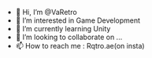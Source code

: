 - 👋 Hi, I’m @VaRetro
- 👀 I’m interested in Game Development
- 🌱 I’m currently learning Unity 
- 💞️ I’m looking to collaborate on ...
- 📫 How to reach me : Rqtro.ae(on insta)

<!---
VaRetro/VaRetro is a ✨ special ✨ repository because its `README.md` (this file) appears on your GitHub profile.
You can click the Preview link to take a look at your changes.
--->
